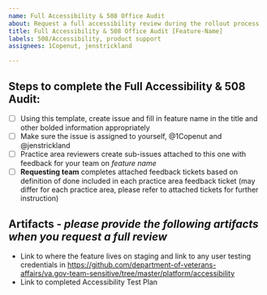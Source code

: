 ```yaml
---
name: Full Accessibility & 508 Office Audit
about: Request a full accessibility review during the rollout process
title: Full Accessibility & 508 Office Audit [Feature-Name]
labels: 508/Accessibility, product support
assignees: 1Copenut, jenstrickland

---
```


## Steps to complete the Full Accessibility & 508 Audit: 
- [ ] Using this template, create issue and fill in feature name in the title and other bolded information appropriately
- [ ] Make sure the issue is assigned to yourself, @1Copenut and @jenstrickland
- [ ] Practice area reviewers create sub-issues attached to this one with feedback for your team on *feature name*
- [ ] **Requesting team** completes attached feedback tickets based on definition of done included in each practice area feedback ticket (may differ for each practice area, please refer to attached tickets for further instruction)

## Artifacts - _please provide the following artifacts when you request a full review_
- Link to where the feature lives on staging and link to any user testing credentials in https://github.com/department-of-veterans-affairs/va.gov-team-sensitive/tree/master/platform/accessibility
- Link to completed Accessibility Test Plan
